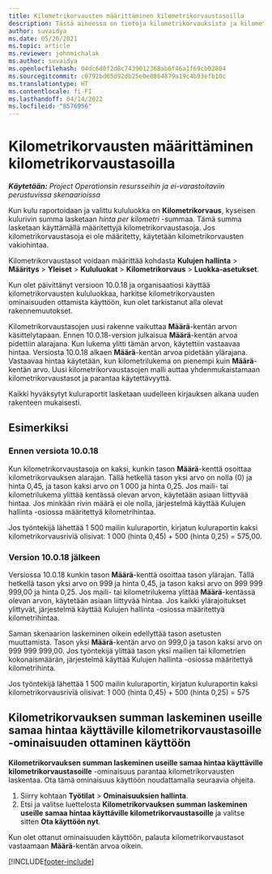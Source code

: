 ```yaml
---
title: Kilometrikorvausten määrittäminen kilometrikorvaustasoilla
description: Tässä aiheessa on tietoja kilometrikorvauksista ja kilometrikorvaustasoista.
author: suvaidya
ms.date: 05/20/2021
ms.topic: article
ms.reviewer: johnmichalak
ms.author: suvaidya
ms.openlocfilehash: 04dc6d0f2d8c7439012368ab6f46a1f69cb02804
ms.sourcegitcommit: c0792bd65d92db25e0e8864879a19c4b93efb10c
ms.translationtype: HT
ms.contentlocale: fi-FI
ms.lasthandoff: 04/14/2022
ms.locfileid: "8576956"
---
```

# <a name="set-up-mileage-using-mileage-rate-tiers"></a>Kilometrikorvausten määrittäminen kilometrikorvaustasoilla

_**Käytetään:** Project Operationsin resursseihin ja ei-varastoitaviin perustuvissa skenaarioissa_

Kun kulu raportoidaan ja valittu kululuokka on **Kilometrikorvaus**, kyseisen kulurivin summa lasketaan *hinta per kilometri* -summaa. Tämä summa lasketaan käyttämällä määritettyjä kilometrikorvaustasoja. Jos kilometrikorvaustasoja ei ole määritetty, käytetään kilometrikorvausten vakiohintaa. 

Kilometrikorvaustasot voidaan määrittää kohdasta **Kulujen hallinta** > **Määritys** > **Yleiset** > **Kululuokat** > **Kilometrikorvaus** > **Luokka-asetukset**.

Kun olet päivittänyt versioon 10.0.18 ja organisaatiosi käyttää kilometrikorvausten kululuokkaa, harkitse kilometrikorvausten ominaisuuden ottamista käyttöön, kun olet tarkistanut alla olevat rakennemuutokset. 

Kilometrikorvaustasojen uusi rakenne vaikuttaa **Määrä**-kentän arvon käsittelytapaan. Ennen 10.0.18-version julkaisua **Määrä**-kentän arvoa pidettiin alarajana. Kun lukema ylitti tämän arvon, käytettiin vastaavaa hintaa.  Versiosta 10.0.18 alkaen **Määrä**-kentän arvoa pidetään ylärajana. Vastaavaa hintaa käytetään, kun kilometrilukema on pienempi kuin **Määrä**-kentän arvo.  Uusi kilometrikorvaustasojen malli auttaa yhdenmukaistamaan kilometrikorvaustasot ja parantaa käytettävyyttä.   

Kaikki hyväksytyt kuluraportit lasketaan uudelleen kirjauksen aikana uuden rakenteen mukaisesti.

## <a name="example"></a>Esimerkiksi
 
### <a name="before-version-10018"></a>Ennen versiota 10.0.18
Kun kilometrikorvaustasoja on kaksi, kunkin tason **Määrä**-kenttä osoittaa kilometrikorvauksen alarajan. Tällä hetkellä tason yksi arvo on nolla (0) ja hinta 0,45, ja tason kaksi arvo on 1 000 ja hinta 0,25. Jos maili- tai kilometrilukema ylittää kentässä olevan arvon, käytetään asiaan liittyvää hintaa. Jos minkään rivin määrä ei ole nolla, järjestelmä käyttää Kulujen hallinta -osiossa määritettyä kilometrihintaa. 
 
Jos työntekijä lähettää 1 500 mailin kuluraportin, kirjatun kuluraportin kaksi kilometrikorvausriviä olisivat: 1 000 (hinta 0,45) + 500 (hinta 0,25) = 575,00.

### <a name="after-version-10018"></a>Version 10.0.18 jälkeen
Versiossa 10.0.18 kunkin tason **Määrä**-kenttä osoittaa tason ylärajan. Tällä hetkellä tason yksi arvo on 999 ja hinta 0,45, ja tason kaksi arvo on 999 999 999,00 ja hinta 0,25. Jos maili- tai kilometrilukema ylittää **Määrä**-kentässä olevan arvon, käytetään asiaan liittyvää hintaa. Jos kaikki ylärajoitukset ylittyvät, järjestelmä käyttää Kulujen hallinta -osiossa määritettyä kilometrihintaa. 
 
Saman skenaarion laskeminen oikein edellyttää tason asetusten muuttamista. Tason yksi **Määrä**-kentän arvo on 999,0 ja tason kaksi arvo on 999 999 999,00. Jos työntekijä ylittää tason yksi mailien tai kilometrien kokonaismäärän, järjestelmä käyttää Kulujen hallinta -osiossa määritettyä kilometrihinta. 
  
Jos työntekijä lähettää 1 500 mailin kuluraportin, kirjatun kuluraportin kaksi kilometrikorvausriviä olisivat: 1 000 (hinta 0,45) + 500 (hinta 0,25) = 575

## <a name="enable-the-mileage-amount-calculation-for-multiple-mileage-tiers-with-same-rate-feature"></a>Kilometrikorvauksen summan laskeminen useille samaa hintaa käyttäville kilometrikorvaustasoille -ominaisuuden ottaminen käyttöön

**Kilometrikorvauksen summan laskeminen useille samaa hintaa käyttäville kilometrikorvaustasoille** -ominaisuus parantaa kilometrikorvausten laskentaa. Ota tämä ominaisuus käyttöön noudattamalla seuraavia ohjeita.

1. Siirry kohtaan **Työtilat** > **Ominaisuuksien hallinta**. 
2. Etsi ja valitse luettelosta **Kilometrikorvauksen summan laskeminen useille samaa hintaa käyttäville kilometrikorvaustasoille** ja valitse sitten **Ota käyttöön nyt**.

Kun olet ottanut ominaisuuden käyttöön, palauta kilometrikorvaustasot vastaamaan **Määrä**-kentän arvoa oikein. 


[!INCLUDE[footer-include](../includes/footer-banner.md)]
